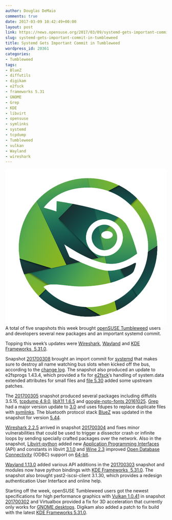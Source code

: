 ```yaml
---
author: Douglas DeMaio
comments: true
date: 2017-03-09 10:42:49+00:00
layout: post
link: https://news.opensuse.org/2017/03/09/systemd-gets-important-commit-in-tumbleweed/
slug: systemd-gets-important-commit-in-tumbleweed
title: Systemd Gets Important Commit in Tumbleweed
wordpress_id: 20361
categories:
- Tumbleweed
tags:
- BlueZ
- diffutils
- digikam
- e2fsck
- frameworks 5.31
- GNOME
- Grep
- KDE
- libvirt
- opensuse
- symlinks
- systemd
- tcpdump
- Tumbleweed
- vulkan
- Wayland
- wireshark
---
```


![](/wp-content/uploads/2016/09/Icon-1.png)A total of five snapshots this week brought [openSUSE Tumbleweed](https://en.opensuse.org/Portal:Tumbleweed) users and developers several new packages and an important systemd commit.

Topping this week’s updates were [Wireshark](https://www.wireshark.org/), [Wayland](https://wayland.freedesktop.org/) and [KDE Frameworks  5.31.0](https://www.kde.org/info/kde-frameworks-5.31.0.php).

Snapshot [201700308](https://lists.opensuse.org/opensuse-factory/2017-03/msg00367.html) brought an import commit for [systemd](https://www.freedesktop.org/wiki/Software/systemd/) that makes sure to destroy all name watching bus slots when kicked off the bus, according to the [change log](https://build.opensuse.org/package/view_file/Base:System/systemd/systemd.changes). The snapshot also produced an update to e2fsprogs 1.43.4, which provided a fix for [e2fsck](https://linux.die.net/man/8/e2fsck)’s handling of system.data extended attributes for small files and [file 5.30](//www.linuxfromscratch.org/lfs/view/development/chapter06/file.html) added some upstream patches.

The [201700305](https://lists.opensuse.org/opensuse-factory/2017-03/msg00331.html) snapshot produced several packages including diffutils 3.5.15, [tcpdump 4.9.0](https://www.comparitech.com/net-admin/tcpdump-cheat-sheet/), [libX11 1.6.5](https://www.x.org/releases/individual/lib/) and [google-noto-fonts 20161025](https://www.google.com/get/noto/). [Grep](https://www.gnu.org/software/grep/manual/grep.html) had a major version update to [3.0](https://www.gnu.org/software/grep/manual/grep.html) and uses fdupes to replace duplicate files with [symlinks](https://en.wikipedia.org/wiki/Symbolic_link). The bluetooth protocol stack [BlueZ](//www.bluez.org/) was updated in the snapshot for version [5.44](//www.bluez.org/release-of-bluez-5-44/).<!-- more -->

[Wireshark 2.2.5](https://www.wireshark.org/docs/relnotes/wireshark-2.2.5.html) arrived in snapshot [201700304](https://lists.opensuse.org/opensuse-factory/2017-03/msg00205.html) and fixes minor vulnerabilities that could be used to trigger a dissector crash or infinite loops by sending specially crafted packages over the network. Also in the snapshot, [Libvirt-python](https://libvirt.org/python.html) added new [Application Programming Interfaces](https://en.wikipedia.org/wiki/Application_programming_interface) (API) and constants in libvirt [3.1.0](https://pypi.python.org/pypi/libvirt-python) and [Wine 2.3](https://www.winehq.org/news/2017030301) improved [Open Database Connectivity](https://en.wikipedia.org/wiki/Open_Database_Connectivity) (ODBC) support on [64-bit](https://en.wikipedia.org/wiki/64-bit_computing).

[Wayland 1.13.0](https://lists.freedesktop.org/archives/wayland-devel/2017-February/033193.html) added various API additions in the [201700303](https://lists.opensuse.org/opensuse-factory/2017-03/msg00178.html) snapshot and modules now have python bindings with [KDE Frameworks  5.31.0](https://www.kde.org/info/kde-frameworks-5.31.0.php). The snapshot also brought yast2-iscsi-client 3.1.30, which provides a redesign authentication User Interface and online help.

Starting off the week, openSUSE Tumbleweed users got the newest specifications for high performance graphics with [Vulkan 1.0.41](//www.phoronix.com/scan.php?page=news_item&px=Vulkan-1.0.41-Released) in snapshot [201700302](https://lists.opensuse.org/opensuse-factory/2017-03/msg00140.html) and Virtualbox provided a fix for 3D acceleration that currently only works for [GNOME desktops](https://www.gnome.org/). Digikam also added a patch to fix build with the latest [KDE Frameworks 5.31.0](https://www.kde.org/announcements/kde-frameworks-5.31.0.php).
